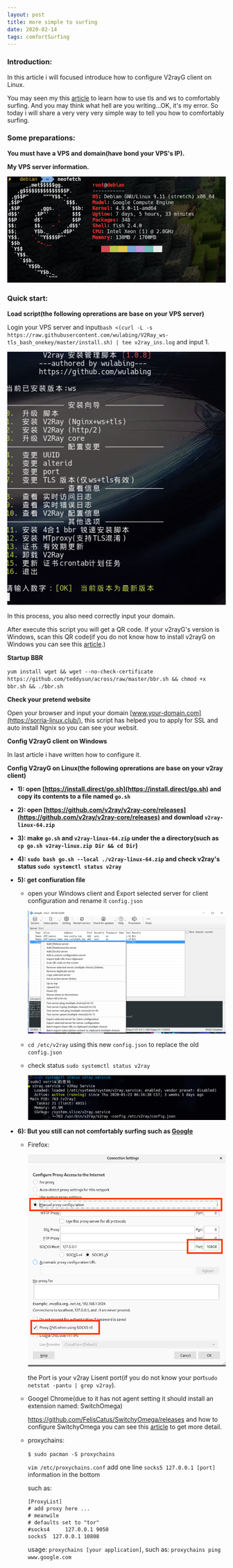 ```yaml
---
layout: post
title: more simple to surfing
date: 2020-02-14
tags: comfortSurfing
---
```


### Introduction:

In this article i will focused introduce how to configure V2rayG client on Linux.   

You may seen my this [article](https://jasonsorria.github.io/2019/12/scure-surfing/) to learn how to use tls and ws to comfortably surfing. And you may think what hell are you writing...OK, it's my error. So today i will share a very very very simple way to tell you how to comfortably surfing.

### Some preparations:

**You must have a VPS and domain(have bond your VPS's IP).**

**My VPS server information.** 

![](/images/posts/v2ray/b.png)

### Quick start:

**Load script(the following oprerations are base on your VPS server)**

Login your VPS server and input`bash <(curl -L -s https://raw.githubusercontent.com/wulabing/V2Ray_ws-tls_bash_onekey/master/install.sh) | tee v2ray_ins.log` and input 1.

![](/images/posts/v2ray/a.png) 

In this process, you also need correctly input your domain.

After execute this script you will get a QR code. If your v2rayG's version is Windows, scan this QR code(if you do not know how to install v2rayG on Windows you can see this [article](https://jasonsorria.github.io/2019/12/scure-surfing/).)

**Startup BBR** 

`yum install wget && wget --no-check-certificate https://github.com/teddysun/across/raw/master/bbr.sh && chmod +x bbr.sh && ./bbr.sh` 

**Check your pretend website**

Open your browser and input your domain [www.your-domain.com](https://sorria-linux.club/), this script has helped you to apply for SSL and auto install Ngnix so you can see your websit.

**Config V2rayG client on Windows**

In last article i have written how to configure it.

**Config V2rayG on Linux(the following oprerations are base on your v2ray client)**

- **1): open [https://install.direct/go.sh](https://install.direct/go.sh) and copy its contents to a file named `go.sh`** 

- **2): open [https://github.com/v2ray/v2ray-core/releases](https://github.com/v2ray/v2ray-core/releases) and download `v2ray-linux-64.zip`**

- **3): make `go.sh` and `v2ray-linux-64.zip` under the a directory(such as `cp go.sh v2ray-linux.zip Dir && cd Dir`)**

- **4): `sudo bash go.sh --local ./v2ray-linux-64.zip` and check v2ray's status `sudo systemctl status v2ray`**

- **5): get confiuration file**

    - open your Windows client and Export selected server for client configuration and rename it `config.json` 


        ![](/images/posts/v2ray/c.png)

    -  `cd /etc/v2ray` using this new `config.json` to replace the old `config.json`   

    - check status `sudo systemctl status v2ray` 

        ![](/images/posts/v2ray/d.png)

- **6): But you still can not comfortably surfing such as [Google](https://www.google.com/)**


    - Firefox:

        ![](/images/posts/v2ray/e.png)

        the Port is your v2ray Lisent port(if you do not know your port`sudo netstat -pantu | grep v2ray`).

    - Googel Chrome(due to it has not agent setting it should install an extension named: SwitchOmega)

        https://github.com/FelisCatus/SwitchyOmega/releases and how to configure SwitchyOmega you can see this [article](http://www.modys.top/ubuntu-configuration-google-browser-shadowsocks-proxy-online.html) to get more detail.    

    - proxychains:

        `$ sudo pacman -S proxychains`
    
        `vim /etc/proxychains.conf` add one line `socks5 127.0.0.1 [port]` information in the bottom    

        such as:

        ```shell
        [ProxyList]
        # add proxy here ...
        # meanwile
        # defaults set to "tor"
        #socks4 	127.0.0.1 9050
        socks5 	127.0.0.1 10808
        ```
        usage: `proxychains [your application]`, such as: `proxychains ping www.google.com` 
